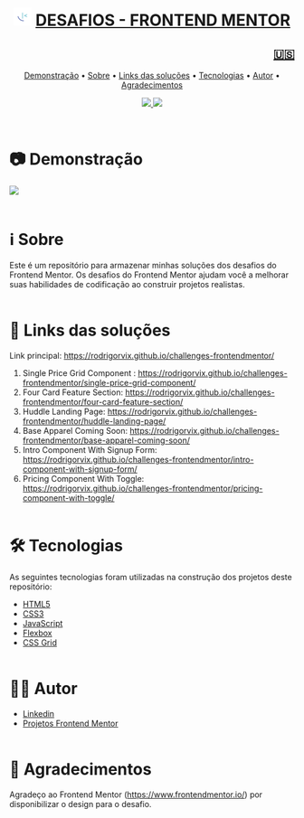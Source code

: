 <h1 align="center">
    <img src="./images-readme/favicon-32x32.png" alt="My cool logo"/>
    <a href="https://rodrigorvix.github.io/challenges-frontendmentor/">DESAFIOS - FRONTEND MENTOR</a>
</h1>
<h2 style='text-align:right'><a href=https://github.com/rodrigorvix/challenges-frontendmentor/blob/main/README.md><span align="rigth">🇺🇸</span></a></h2>

<p align="center">
 <a href="#📷-demonstração">Demonstração</a> •
 <a href="#ℹ️-sobre">Sobre</a> • 
 <a href="#🔗-links-das-soluções">Links das soluções</a> • 
 <a href="#🛠-tecnologias">Tecnologias</a> •  
 <a href="#👨‍💻-autor">Autor</a> • 
 <a href="#👏-agradecimentos">Agradecimentos</a> 
</p>

<p align="center">
  <a href="https://www.linkedin.com/in/rodrigovitoriense/">
<img src="https://img.shields.io/static/v1?label=DEVELOPER&message=RODRIGOVITORIENSE&color=7159c1&style=for-the-badge&logo="/>
</a>
<img src="https://img.shields.io/static/v1?label=LICENSE&message=MIT&color=7159c1&style=for-the-badge&logo="/>
</p><br>

# 📷 Demonstração

<img src="./images-readme/challenges-preview.gif">
<br><br>

# ℹ️ Sobre

Este é um repositório para armazenar minhas soluções dos desafios do Frontend Mentor. Os desafios do Frontend Mentor ajudam você a melhorar suas habilidades de codificação ao construir projetos realistas.
<br><br>

# 🔗 Links das soluções

Link principal: https://rodrigorvix.github.io/challenges-frontendmentor/

1. Single Price Grid Component : https://rodrigorvix.github.io/challenges-frontendmentor/single-price-grid-component/
2. Four Card Feature Section: https://rodrigorvix.github.io/challenges-frontendmentor/four-card-feature-section/
3. Huddle Landing Page: https://rodrigorvix.github.io/challenges-frontendmentor/huddle-landing-page/
4. Base Apparel Coming Soon: https://rodrigorvix.github.io/challenges-frontendmentor/base-apparel-coming-soon/
5. Intro Component With Signup Form: https://rodrigorvix.github.io/challenges-frontendmentor/intro-component-with-signup-form/
6. Pricing Component With Toggle: https://rodrigorvix.github.io/challenges-frontendmentor/pricing-component-with-toggle/
   <br><br>

# 🛠 Tecnologias

As seguintes tecnologias foram utilizadas na construção dos projetos deste repositório:

- [HTML5](https://developer.mozilla.org/en-US/docs/Glossary/HTML5)
- [CSS3](https://developer.mozilla.org/pt-BR/docs/Web/CSS)
- [JavaScript](https://developer.mozilla.org/pt-BR/docs/Web/JavaScript)
- [Flexbox](https://developer.mozilla.org/pt-BR/docs/Web/CSS/CSS_Flexible_Box_Layout/Basic_Concepts_of_Flexbox)
- [CSS Grid](https://developer.mozilla.org/pt-BR/docs/Web/CSS/CSS_Grid_Layout)
  <br><br>

# 👨‍💻 Autor

- [Linkedin](https://www.linkedin.com/in/rodrigovitoriense/)
- [Projetos Frontend Mentor](https://www.frontendmentor.io/profile/rodrigorvix)
  <br><br>

# 👏 Agradecimentos

Agradeço ao Frontend Mentor (https://www.frontendmentor.io/) por disponibilizar o design para o desafio.
